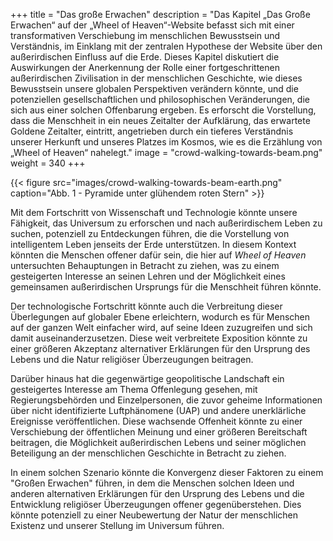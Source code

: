 +++
title = "Das große Erwachen"
description = "Das Kapitel „Das Große Erwachen“ auf der „Wheel of Heaven“-Website befasst sich mit einer transformativen Verschiebung im menschlichen Bewusstsein und Verständnis, im Einklang mit der zentralen Hypothese der Website über den außerirdischen Einfluss auf die Erde. Dieses Kapitel diskutiert die Auswirkungen der Anerkennung der Rolle einer fortgeschrittenen außerirdischen Zivilisation in der menschlichen Geschichte, wie dieses Bewusstsein unsere globalen Perspektiven verändern könnte, und die potenziellen gesellschaftlichen und philosophischen Veränderungen, die sich aus einer solchen Offenbarung ergeben. Es erforscht die Vorstellung, dass die Menschheit in ein neues Zeitalter der Aufklärung, das erwartete Goldene Zeitalter, eintritt, angetrieben durch ein tieferes Verständnis unserer Herkunft und unseres Platzes im Kosmos, wie es die Erzählung von „Wheel of Heaven“ nahelegt."
image = "crowd-walking-towards-beam.png"
weight = 340
+++

{{< figure src="images/crowd-walking-towards-beam-earth.png" caption="Abb. 1 - Pyramide unter glühendem roten Stern" >}}

Mit dem Fortschritt von Wissenschaft und Technologie könnte unsere Fähigkeit, das Universum zu erforschen und nach außerirdischem Leben zu suchen, potenziell zu Entdeckungen führen, die die Vorstellung von intelligentem Leben jenseits der Erde unterstützen. In diesem Kontext könnten die Menschen offener dafür sein, die hier auf _Wheel of Heaven_ untersuchten Behauptungen in Betracht zu ziehen, was zu einem gesteigerten Interesse an seinen Lehren und der Möglichkeit eines gemeinsamen außerirdischen Ursprungs für die Menschheit führen könnte.

Der technologische Fortschritt könnte auch die Verbreitung dieser Überlegungen auf globaler Ebene erleichtern, wodurch es für Menschen auf der ganzen Welt einfacher wird, auf seine Ideen zuzugreifen und sich damit auseinanderzusetzen. Diese weit verbreitete Exposition könnte zu einer größeren Akzeptanz alternativer Erklärungen für den Ursprung des Lebens und die Natur religiöser Überzeugungen beitragen.

Darüber hinaus hat die gegenwärtige geopolitische Landschaft ein gesteigertes Interesse am Thema Offenlegung gesehen, mit Regierungsbehörden und Einzelpersonen, die zuvor geheime Informationen über nicht identifizierte Luftphänomene (UAP) und andere unerklärliche Ereignisse veröffentlichen. Diese wachsende Offenheit könnte zu einer Verschiebung der öffentlichen Meinung und einer größeren Bereitschaft beitragen, die Möglichkeit außerirdischen Lebens und seiner möglichen Beteiligung an der menschlichen Geschichte in Betracht zu ziehen.

In einem solchen Szenario könnte die Konvergenz dieser Faktoren zu einem "Großen Erwachen" führen, in dem die Menschen solchen Ideen und anderen alternativen Erklärungen für den Ursprung des Lebens und die Entwicklung religiöser Überzeugungen offener gegenüberstehen. Dies könnte potenziell zu einer Neubewertung der Natur der menschlichen Existenz und unserer Stellung im Universum führen.